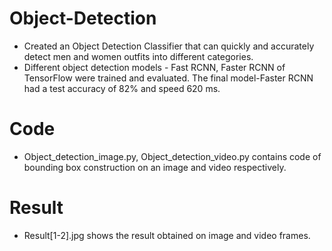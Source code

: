 # Object-Detection
*  Created an Object Detection Classifier that can quickly and accurately detect men and women outfits into different categories.
* Different object detection models - Fast RCNN, Faster RCNN of TensorFlow were trained and evaluated. The final model-Faster RCNN had a test accuracy of 82% and speed 620 ms.
# Code 
* Object_detection_image.py, Object_detection_video.py contains code of bounding box construction on an image and video respectively.
# Result 
* Result[1-2].jpg shows the result obtained on image and video frames.
